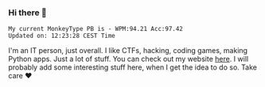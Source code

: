 ### Hi there 👋
<!-- PB START -->
```
My current MonkeyType PB is - WPM:94.21 Acc:97.42
Updated on: 12:23:28 CEST Time
```
<!-- PB END -->
I'm an IT person, just overall. I like CTFs, hacking, coding games, making Python apps. Just a lot of stuff.
You can check out my website [here](https://skill3472.github.io/).
I will probably add some interesting stuff here, when I get the idea to do so. Take care ❤️
